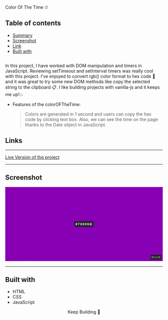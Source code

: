 Color Of The Time ⏱

## Table of contents

- [Summary](#summary)
- [Screenshot](#screenshot)
- [Link](#links)
- [Built with](#built-with)

##

In this project, I have worked with DOM manipulation and timers in JavaScript. Reviewing setTimeout and setInterval timers was really cool with this project. I've enjoyed to convert rgb() color format to hex code 🎨 and it was great to try some new DOM methods like copy the selected string to the clipboard 📋. I like building projects with vanilla-js and it keeps me up!💥

- Features of the colorOFTheTime:
  > Colors are generated in 1 second and users can copy the hex code by clicking text box.
  > Also, we can see the time on the page thanks to the Date object in JavaScript.

## Links

<hr>
<a href="https://birkan-dogan.github.io/colorOfTheTime/">Live Version of the project</a>
<hr>

## Screenshot

<p align="center">
<a href="https://birkan-dogan.github.io/colorOfTheTime/"><img  src="./colorOfTime.png" alt="colors"></a>
</p>

<hr>

## Built with

- HTML
- CSS
- JavaScript

<center> Keep Building 🚀</center>
